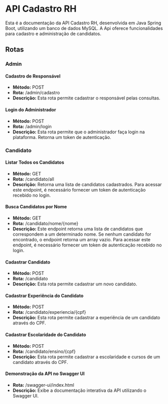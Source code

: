 # API Cadastro RH
Esta é a documentação da API Cadastro RH, desenvolvida em Java Spring Boot, utilizando um banco de dados MySQL. A Api oferece funcionalidades para cadastro e administração de candidatos.

## Rotas

### Admin

#### Cadastro de Responsável
- **Método:** POST
- **Rota:** /admin/cadastro
- **Descrição:** Esta rota permite cadastrar o responsável pelas consultas.

#### Login do Administrador
- **Método:** POST
- **Rota:** /admin/login
- **Descrição:** Esta rota permite que o administrador faça login na plataforma. Retorna um token de autenticação.

### Candidato

#### Listar Todos os Candidatos
- **Método:** GET
- **Rota:** /candidato/all
- **Descrição:** Retorna uma lista de candidatos cadastrados. Para acessar este endpoint, é necessário fornecer um token de autenticação recebido no login.

#### Busca Candidatos por Nome
- **Método:** GET
- **Rota:** /candidato/nome/{nome}
- **Descrição:** Este endpoint retorna uma lista de candidatos que correspondem a um determinado nome. Se nenhum candidato for encontrado, o endpoint retorna um array vazio. Para acessar este endpoint, é necessário fornecer um token de autenticação recebido no login.

#### Cadastrar Candidato
- **Método:** POST
- **Rota:** /candidato
- **Descrição:** Esta rota permite cadastrar um novo candidato.

#### Cadastrar Experiência do Candidato
- **Método:** POST
- **Rota:** /candidato/experiencia/{cpf}
- **Descrição:** Esta rota permite cadastrar a experiência de um candidato através do CPF.

#### Cadastrar Escolaridade do Candidato
- **Método:** POST
- **Rota:** /candidato/ensino/{cpf}
- **Descrição:** Esta rota permite cadastrar a escolaridade e cursos de um candidato através do CPF.

#### Demonstração da API no Swagger UI
- **Rota:** /swagger-ui/index.html
- **Descrição:** Exibe a documentação interativa da API utilizando o Swagger UI.

